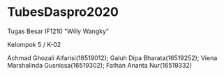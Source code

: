 # TubesDaspro2020

Tugas Besar IF1210 "Willy Wangky"

Kelompok 5 / K-02

Achmad Ghozali Alfarisi(16519012);
Galuh Dipa Bharata(16519252);
Viena Marshalinda Gusnissa(16519302);
Fathan Ananta Nur(16519332)
